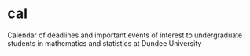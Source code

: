 # cal
Calendar of deadlines and important events of interest to undergraduate students in mathematics and statistics at Dundee University
